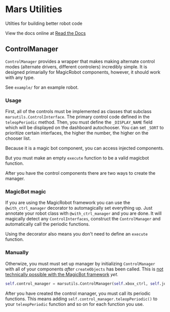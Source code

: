 # Mars Utilities

Utilties for building better robot code


View the docs online at [Read the Docs](https://mars-utils.readthedocs.io/en/latest/)

## ControlManager

`ControlManager` provides a wrapper that makes making alternate control modes (alternate drivers, different controlers) incredibly simple. It is designed primarially for MagicRobot components, however, it should work with any type.

See `example/` for an example robot.

### Usage

First, all of the controls must be implemented as classes that subclass `marsutils.ControlInterface`. The primary control code defined in the `teleopPeriodic` method.
Then, you must define the `_DISPLAY_NAME` field which will be displayed on the dashboard autochooser.
You can set `_SORT` to prioritize certain interfaces, the higher the number, the higher on the chooser list.

Because it is a magic bot component, you can access injected components.

But you must make an empty `execute` function to be a valid magicbot function.

After you have the control components there are two ways to create the manager.

### MagicBot magic

If you are using the MagicRobot framework you can use the `@with_ctrl_manager` decorator to automagically set everything up. Just annotate your robot class with `@with_ctrl_manager` and you are done. It will magically detect any `ControlInterfaces`, construct the `ControlManager` and automatically call the periodic functions.

Using the decorator also means you don't need to define an `execute` function.

### Manually

Otherwize, you must must set up manager by initializing `ControlManager` with all of your components _after_ `createObjects` has been called. This is [not technically possible with the MagicBot framework](https://github.com/robotpy/robotpy-wpilib-utilities/issues/21) _yet_.

```python
self.control_manager = marsutils.ControlManager(self.xbox_ctrl, self.joystick_ctrl)
```

After you have created the control manager, you must call its periodic functions. This means adding `self.control_manager.teleopPeriodic()` to your `teleopPeriodic` function and so on for each function you use.
